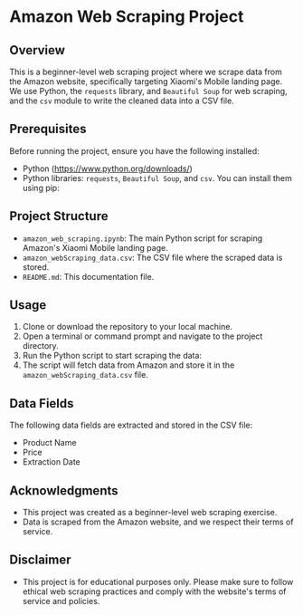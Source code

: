# Amazon Web Scraping Project

## Overview
This is a beginner-level web scraping project where we scrape data from the Amazon website, specifically targeting Xiaomi's Mobile landing page. We use Python, the `requests` library, and `Beautiful Soup` for web scraping, and the `csv` module to write the cleaned data into a CSV file.

## Prerequisites
Before running the project, ensure you have the following installed:
- Python (https://www.python.org/downloads/)
- Python libraries: `requests`, `Beautiful Soup`, and `csv`. You can install them using pip:


## Project Structure
- `amazon_web_scraping.ipynb`: The main Python script for scraping Amazon's Xiaomi Mobile landing page.
- `amazon_webScraping_data.csv`: The CSV file where the scraped data is stored.
- `README.md`: This documentation file.

## Usage
1. Clone or download the repository to your local machine.
2. Open a terminal or command prompt and navigate to the project directory.
3. Run the Python script to start scraping the data:
4. The script will fetch data from Amazon and store it in the `amazon_webScraping_data.csv` file.

## Data Fields
The following data fields are extracted and stored in the CSV file:
- Product Name
- Price
- Extraction Date

## Acknowledgments
- This project was created as a beginner-level web scraping exercise.
- Data is scraped from the Amazon website, and we respect their terms of service.

## Disclaimer
- This project is for educational purposes only. Please make sure to follow ethical web scraping practices and comply with the website's terms of service and policies.
